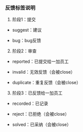 ### 反馈标签说明

1. 阶段1：提交

- suggest：建议

- bug：bug反馈

2. 阶段2：审查

- reported：已提交给一加员工

- invalid：无效反馈（会被close）

- duplicate：重复反馈（会被close）

3. 阶段3：已反馈给一加员工

- recorded：已记录

- reject：已拒绝（会被close）

- solved：已采纳（会被close）
